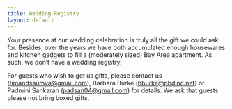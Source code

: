 ```yaml
---
title: Wedding Registry
layout: default
---
```


Your presence at our wedding celebration is truly all the gift we could ask for. Besides, over the years we have both accumulated enough housewares and kitchen gadgets to fill a (moderately sized) Bay Area apartment. As such, we don’t have a wedding registry. 

For guests who wish to get us gifts, please contact us (timandsaumya@gmail.com), Barbara Burke (bburke@pbdinc.net) or Padmini Sankaran (padsan04@gmail.com) for details. We ask that guests please not bring boxed gifts.
